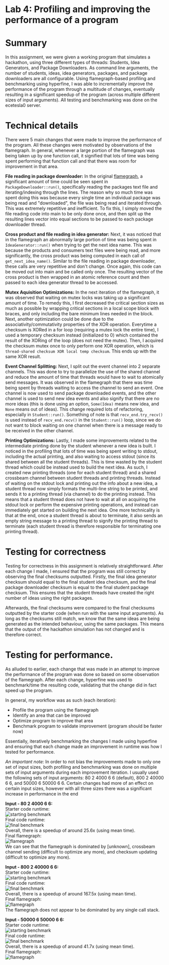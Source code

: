 # Lab 4: Profiling and improving the performance of a program

# Summary

In this assignment, we were given a working program that simulates a hackathon, using three different types of threads: Students, Idea Generators, and Package Downloaders. As command line arguments, the number of students, ideas, idea generators, packages, and package downloaders are all configurable. Using flamegraph-based profiling and benchmarking using hyperfine, I was able to incrementally improve the performance of the program through a multitude of changes, eventually resulting in a significant speedup of the program (across multiple different sizes of input arguments). All testing and benchmarking was done on the ecetesla0 server.

# Technical details

There were 5 main changes that were made to improve the performance of the program. All these changes were motivated by observations of the flamegraph. In general, whenever a large portion of the flamegraph was being taken up by one function call, it signified that lots of time was being spent performing that function call and that there was room for improvement in that area.

**File reading in package downloader:** In the original [flamegraph](../benchmarks/starter/flamegraph.svg), a significant amount of time could be seen spent in `PackageDownloader::run()`, specifically reading the packages text file and iterating/indexing through the lines. The reason why so much time was spent doing this was because every single time an individual package was being read and "downloaded", the file was being read and iterated through. This was extremely repetitive and inefficient. To fix this, I simply moved the file reading code into main to be only done once, and then split up the resulting lines vector into equal sections to be passed to each package downloader thread.

**Cross product and file reading in idea generator:** Next, it was noticed that in the flamegraph an abnormally large portion of time was being spent in `IdeaGenerator::run()` when trying to get the next idea name. This was because the products and consumers text files were being read, and more significantly, the cross product was being computed in each call of `get_next_idea_name()`. Similar to the file reading in package downloader, these calls are very repetitive and don't change. Once again, this code can be moved out into main and be called only once. The resulting vector of the cross product is then wrapped in an atomic reference count and then passed to each idea generator thread to be accessed.

**Mutex Aquisition Optimizations:** In the next iteration of the flamegraph,
it was observed that waiting on mutex locks was taking up a significant amount of time. To remedy this, I first decreased the critical section sizes as much as possible by wrapping critical sections in a local scope block with braces, and only including the bare minimum lines needed in the block. Next, another optimization could be done due to the associativity/commutativity properties of the XOR operation. Everytime a checksum is XORed in a for loop (requiring a mutex lock the entire time), I used a temporary checksum instead (initialized to 0) which contained the result of the XORing of the loop (does not need the mutex). Then, I acquired the checksum mutex once to only perform one XOR operation, which is `thread-shared checksum XOR local temp checksum`. This ends up with the same XOR result.

**Event Channel Splitting:** Next, I split out the event channel into 2 separate channels. This was done to try to parallelize the use of the shared channel and reduce the amount of time that threads would have to wait to atomically send messages. It was observed in the flamegraph that there was time being spent by threads waiting to access the channel to send an event. One channel is now used to send package downloaded events, and the other channel is used to send new idea events and also signify that there are no more ideas (this is done using an option, `Some(Idea)` means new idea, and `None` means out of ideas). This change required lots of refactoring, especially in `Student::run()`. Something of note is that `recv_end.try_recv()` is used instead of `recv_end.recv()` in the `Student::run()` loop, since we do not want to block waiting on one channel when there is a message ready to be received in the other channel.

**Printing Optimizations:** Lastly, I made some improvements related to the intermediate printing done by the student whenever a new idea is built. I noticed in the profiling that lots of time was being spent writing to stdout, including the actual printing, and also waiting to access stdout (since its shared between all the student threads). This is time wasted by the student thread which could be instead used to build the next idea. As such, I created new printing threads (one for each student thread) and a shared crossbeam channel between student threads and printing threads. Instead of waiting on the stdout lock and printing out the info about a new idea, a student thread now simply formats the multi-line string to be printed, and sends it to a printing thread (via channel) to do the printing instead. This means that a student thread does not have to wait at all on acquiring the stdout lock or perform the expensive printing operations, and instead can immediately get started on building the next idea. One more technicality is that at the end, once a student thread is about to terminate, it also sends an empty string message to a printing thread to signify the printing thread to terminate (each student thread is therefore responsible for terminating one printing thread).

# Testing for correctness

Testing for correctness in this assignment is relatively straightforward. After each change I made, I ensured that the program was still correct by observing the final checksums outputted. Firstly, the final idea generator checksum should equal to the final student idea checksum, and the final package downloader checksum is equal to the final student package checksum. This ensures that the student threads have created the right number of ideas using the right packages.

Afterwards, the final checksums were compared to the final checksums outputted by the starter code (when run with the same input arguments). As long as the checksums still match, we know that the same ideas are being generated as the intended behaviour, using the same packages. This means that the output of the hackathon simulation has not changed and is therefore correct.

# Testing for performance.

As alluded to earlier, each change that was made in an attempt to improve the performance of the program was done so based on some observation of the flamegraph. After each change, hyperfine was used to benchmark/time the resulting code, validating that the change did in fact speed up the program.

In general, my workflow was as such (each iteration):
- Profile the program using the flamegraph
- Identify an area that can be improved
- Optimize program to improve that area
- Benchmark program to validate improvement (program should be faster now)

Essentially, iteratively benchmarking the changes I made using hyperfine and ensuring that each change made an improvement in runtime was how I tested for performance.

*An important note:* In order to not bias the improvements made to only one set of input sizes, both profiling and benchmarking was done on multiple  sets of input arguments during each improvement iteration. I usually used the following sets of input arguments: 80 2 4000 6 6 (default), 800 2 40000 6 6, and 50000 6 50000 6 6. Certain changes had more of an effect on certain input sizes, however with all three sizes there was a significant increase in performance in the end

**Input - 80 2 4000 6 6:**\
Starter code runtime:\
![starting benchmark](../benchmarks/starter/default.png)\
Final code runtime:\
![final benchmark](../benchmarks/final/default.png)\
Overall, there is a speedup of around 25.6x (using mean time).\
Final flamegraph:\
![flamegraph](flamegraph.svg)\
We can see that the flamegraph is dominated by [unknown], crossbeam channel sending (difficult to optimize any more), and checksum updating (difficult to optimize any more).


**Input - 800 2 40000 6 6:**\
Starter code runtime:\
![starting benchmark](../benchmarks/starter/800_2_40000_6_6.png)\
Final code runtime:\
![final benchmark](../benchmarks/final/800_2_40000_6_6.png)\
Overall, there is a speedup of around 167.5x (using mean time).\
Final flamegraph:\
![flamegraph](flamegraph_800_2_40000_6_6.svg)\
The flamegraph does not appear to be dominated by any single call stack.

**Input - 50000 6 50000 6 6:**\
Starter code runtime:\
![starting benchmark](../benchmarks/starter/50000_6_50000_6_6.png)\
Final code runtime:\
![final benchmark](../benchmarks/final/50000_6_50000_6_6.png)\
Overall, there is a speedup of around 41.7x (using mean time).\
Final flamegraph:\
![flamegraph](flamegraph_50000_2_50000_6_6.svg)
